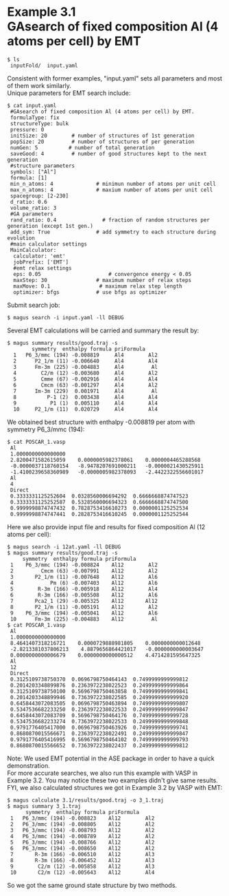 Example 3.1  
GAsearch of fixed composition Al (4 atoms per cell) by EMT  
====================================================  
```shell  
$ ls  
 inputFold/  input.yaml  
```  
Consistent with former examples, "input.yaml" sets all parameters and most of them work similarly.  
Unique parameters for EMT search include:  
```shell  
$ cat input.yaml  
 #GAsearch of fixed composition Al (4 atoms per cell) by EMT.  
 formulaType: fix        
 structureType: bulk  
 pressure: 0  
 initSize: 20        # number of structures of 1st generation  
 popSize: 20         # number of structures of per generation  
 numGen: 5          # number of total generation  
 saveGood: 4         # number of good structures kept to the next generation  
 #structure parameters  
 symbols: ["Al"]  
 formula: [1]                
 min_n_atoms: 4              # minimun number of atoms per unit cell  
 max_n_atoms: 4              # maxium number of atoms per unit cell  
 spacegroup: [2-230]  
 d_ratio: 0.6  
 volume_ratio: 3  
 #GA parameters  
 rand_ratio: 0.4               # fraction of random structures per generation (except 1st gen.)  
 add_sym: True               # add symmetry to each structure during evolution  
 #main calculator settings  
 MainCalculator:  
  calculator: 'emt'  
  jobPrefix: ['EMT']  
  #emt relax settings  
  eps: 0.05                      # convergence energy < 0.05  
  maxStep: 30                # maximum number of relax steps  
  maxMove: 0.1                # maximum relax step length  
  optimizer: bfgs            # use bfgs as optimizer    
```  
Submit search job:  
```shell  
$ magus search -i input.yaml -ll DEBUG  
```  
Several EMT calculations will be carried and summary the result by:  
```shell  
$ magus summary results/good.traj -s  
        symmetry  enthalpy formula priFormula  
  1   P6_3/mmc (194) -0.008819     Al4        Al2  
  2      P2_1/m (11) -0.006640     Al4        Al4  
  3      Fm-3m (225) -0.004883     Al4         Al  
  4        C2/m (12) -0.003680     Al4        Al2  
  5        Cmme (67) -0.002916     Al4        Al4  
  6        Cmcm (63) -0.001297     Al4        Al2  
  7      Im-3m (229)  0.001971     Al4         Al  
  8          P-1 (2)  0.003438     Al4        Al4  
  9           P1 (1)  0.005110     Al4        Al4  
  10     P2_1/m (11)  0.020729     Al4        Al4  
```  
We obtained best structure with enthalpy -0.008819 per atom with symmetry P6_3/mmc (194):  
```shell  
$ cat POSCAR_1.vasp  
 Al  
 1.0000000000000000  
 2.8200471582615059    0.0000005982378061    0.0000004465288568  
 -0.0000037118760154   -8.9478207691000211   -0.0000021430525911  
 -1.4100239658360989   -0.0000005982378093   -2.4422322556601017  
 Al  
 4  
 Direct  
 0.3333331125252604  0.0328560006694292  0.6666668874747523  
 0.3333331125252587  0.5328560006694323  0.6666668874747500  
 0.9999998874747432  0.7828753416610273  0.0000001125252534  
 0.9999998874747441  0.2828753416610245  0.0000001125252544  
```  
Here we also provide input file and results for fixed composition Al (12 atoms per cell):  
```shell  
$ magus search -i 12at.yaml -ll DEBUG  
$ magus summary results/good.traj -s  
     symmetry  enthalpy formula priFormula  
 1    P6_3/mmc (194) -0.008824    Al12        Al2  
 2         Cmcm (63) -0.007991    Al12        Al2  
 3       P2_1/m (11) -0.007648    Al12        Al6  
 4            Pm (6) -0.007403    Al12        Al6  
 5        R-3m (166) -0.005918    Al12        Al4  
 6        R-3m (166) -0.005508    Al12        Al6  
 7       Pca2_1 (29) -0.005325    Al12       Al12  
 8       P2_1/m (11) -0.005191    Al12        Al2  
 9    P6_3/mmc (194) -0.005041    Al12        Al6  
 10      Fm-3m (225) -0.004883    Al12         Al  
$ cat POSCAR_1.vasp  
 Al  
 1.0000000000000000  
 8.4641407318216721    0.0000729888981805    0.0000000000012648  
 -2.8213381037806213    4.8879656864421017   -0.0000000000003647  
 0.0000000000006679    0.0000000000000512    4.4714281595647325  
 Al  
 12  
 Direct  
 0.3125109738750370  0.0696798750464143  0.7499999999999812  
 0.2014203348899876  0.2363972238022523  0.2499999999999864  
 0.3125109738750100  0.5696798750463858  0.7499999999999841  
 0.2014203348899946  0.7363972238022585  0.2499999999999920  
 0.6458443072083505  0.0696798750463894  0.7499999999999807  
 0.5347536682233250  0.2363972238022533  0.2499999999999847  
 0.6458443072083709  0.5696798750464176  0.7499999999999728  
 0.5347536682233274  0.7363972238022533  0.2499999999999848  
 0.9791776405417000  0.0696798750463926  0.7499999999999741  
 0.8680870015566671  0.2363972238022491  0.2499999999999847  
 0.9791776405416995  0.5696798750464102  0.7499999999999793  
 0.8680870015566652  0.7363972238022437  0.2499999999999812  
```  
Note: We used EMT potential in the ASE package in order to have a quick demonstration.  
For more accurate searches, we also run this example with VASP in Example 3.2. You may notice these two examples didn't give same results.  
FYI, we also calculated structures we got in Example 3.2 by VASP with EMT:  
```shell  
$ magus calculate 3.1/results/good.traj -o 3_1.traj  
$ magus summary 3_1.traj  
      symmetry  enthalpy formula priFormula  
 1   P6_3/mmc (194) -0.008823    Al12        Al2  
 2   P6_3/mmc (194) -0.008805    Al12        Al2  
 3   P6_3/mmc (194) -0.008793    Al12        Al2  
 4   P6_3/mmc (194) -0.008789    Al12        Al2  
 5   P6_3/mmc (194) -0.008766    Al12        Al2  
 6   P6_3/mmc (194) -0.008650    Al12        Al2  
 7       R-3m (166) -0.006510    Al12        Al3  
 8       R-3m (166) -0.006452    Al12        Al3  
 9        C2/m (12) -0.005858    Al12        Al3  
 10       C2/m (12) -0.005643    Al12        Al4  
```  
So we got the same ground state structure by two methods.  
